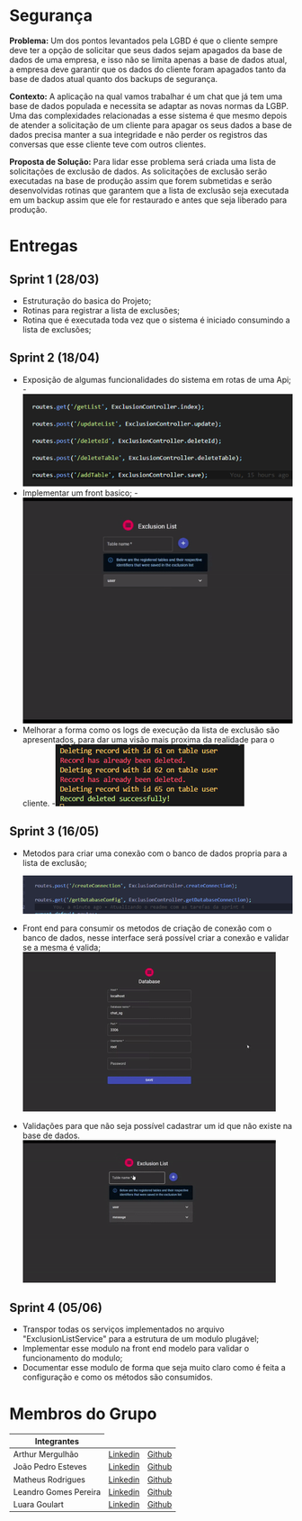 # Segurança

**Problema:** Um dos pontos levantados pela LGBD é que o cliente sempre deve ter a opção de solicitar
que seus dados sejam apagados da base de dados de uma empresa, e isso não se limita apenas a base
de dados atual, a empresa deve garantir que os dados do cliente foram apagados tanto da base de
dados atual quanto dos backups de segurança.

**Contexto:** A aplicação na qual vamos trabalhar é um chat que já tem uma base de dados populada e
necessita se adaptar as novas normas da LGBP. Uma das complexidades relacionadas a esse sistema é
que mesmo depois de atender a solicitação de um cliente para apagar os seus dados a base de dados
precisa manter a sua integridade e não perder os registros das conversas que esse cliente teve com
outros clientes.

**Proposta de Solução:** Para lidar esse problema será criada uma lista de solicitações de exclusão de
dados. As solicitações de exclusão serão executadas na base de produção assim que forem submetidas e
serão desenvolvidas rotinas que garantem que a lista de exclusão seja executada em um backup assim
que ele for restaurado e antes que seja liberado para produção.

# Entregas 

## Sprint 1 (28/03)
 - Estruturação do basica do Projeto;
 - Rotinas para registrar a lista de exclusões;
 - Rotina que é executada toda vez que o sistema é iniciado consumindo a lista de exclusões;
## Sprint 2 (18/04)
 - Exposição de algumas funcionalidades do sistema em rotas de uma Api;
    -![Alt Text](https://raw.githubusercontent.com/fatec-seguranca/seguranca/master/content/print_routes.png)
 - Implementar um front basico;
    -![Alt Text](https://raw.githubusercontent.com/fatec-seguranca/seguranca/master/content/gif_exclusion_form.gif)
 - Melhorar a forma como os logs de execução da lista de exclusão são apresentados, para dar uma visão mais proxima da realidade para o cliente.
    -![Alt Text](https://raw.githubusercontent.com/fatec-seguranca/seguranca/master/content/exclusion_logs.png)

## Sprint 3 (16/05)
 - Metodos para criar uma conexão com o banco de dados propria para a lista de exclusão;

    ![Alt Text](https://raw.githubusercontent.com/fatec-seguranca/seguranca/master/content/print_db_routes.png)
 - Front end para consumir os metodos de criação de conexão com o banco de dados, nesse interface será possível criar a conexão e validar se a mesma é valida;
    ![Alt Text](https://raw.githubusercontent.com/fatec-seguranca/seguranca/master/content/git_database_form.gif)
 - Validações para que não seja possível cadastrar um id que não existe na base de dados.
    ![Alt Text](https://raw.githubusercontent.com/fatec-seguranca/seguranca/master/content/gif_exl_form_erros.gif)

## Sprint 4 (05/06)
 - Transpor todas os serviços implementados no arquivo "ExclusionListService" para a estrutura de um modulo plugável;
 - Implementar esse modulo na front end modelo para validar o funcionamento do modulo;
 - Documentar esse modulo de forma que seja muito claro como é feita a configuração e como os métodos são consumidos.

# Membros do Grupo

<table>
    <thead>
        <th>Integrantes</th>
    </thead>
    <tbody>
        <tr>
            <td>Arthur Mergulhão</td>
            <td><a href = "#">Linkedin</a></td>
            <td><a href = "#">Github</a></td>
        </tr>
        <tr>
            <td>João Pedro Esteves</td> 
            <td><a href = "#">Linkedin</a></td> 
            <td><a href = "#"> Github</a> </td>
        </tr>
        <tr>
            <td>Matheus Rodrigues</td>
            <td> <a href= "#">Linkedin</a></td>
            <td> <a href= "#">Github</a></td>
        </tr>
        <tr>
            <td>Leandro Gomes Pereira</td>
            <td><a href= "#">Linkedin</a></td>
            <td><a href = "#">Github</a></td>
        </tr>
        <tr>
            <td>Luara Goulart</td> 
            <td><a href = "#">Linkedin</a></td>
            <td><a href = "#">Github</a></td>
        </tr>
    </tbody>
</table>